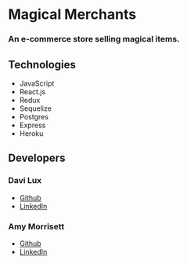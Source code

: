 # Magical Merchants

### An e-commerce store selling magical items.

## Technologies

- JavaScript
- React.js
- Redux
- Sequelize
- Postgres
- Express
- Heroku

## Developers

### Davi Lux

- [Github](https://github.com/davilux)
- [LinkedIn](https://www.linkedin.com/in/davilux/)

### Amy Morrisett

- [Github](https://github.com/amy-morrisett)
- [LinkedIn](https://www.linkedin.com/in/amy-morrisett/)
